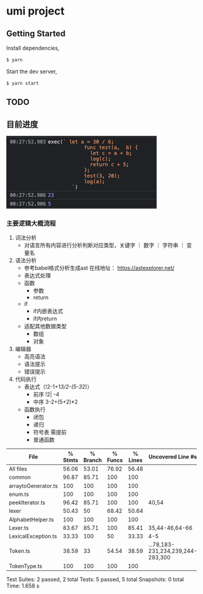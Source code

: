 # umi project

## Getting Started

Install dependencies,

```bash
$ yarn
```

Start the dev server,

```bash
$ yarn start
```
## TODO 
## 目前进度
<img src="./demo.jpg"/>

### 主要逻辑大概流程
1. 词法分析
   * 对语言所有内容进行分析判断对应类型，关键字 ｜ 数字 ｜ 字符串 ｜ 变量名
2. 语法分析
    * 参考babel格式分析生成ast 在线地址： https://astexplorer.net/
    * 表达式处理
    * 函数
      * 参数
      * return
    * if
      * if内嵌表达式
      * if内return
    * 适配其他数据类型
      * 数组
      * 对象
3. 编辑器
    * 高亮语法
    * 语法提示
    * 错误提示
4. 代码执行
    * 表达式（!2-1+1*3/2-(5-3*2)）
      * 前序 !2| -4  
      * 中序 3-2+(5+2)*2
    * 函数执行
      * 闭包
      * 递归
      * 符号表 需提前
      * 普通函数
   
File                  | % Stmts | % Branch | % Funcs | % Lines | Uncovered Line #s                 
----------------------|---------|----------|---------|---------|-----------------------------------
All files             |   56.06 |    53.01 |   76.92 |   56.48 |                                   
 common               |   96.87 |    85.71 |     100 |     100 |                                   
  arraytoGenerator.ts |     100 |      100 |     100 |     100 |                                   
  enum.ts             |     100 |      100 |     100 |     100 |                                   
  peekIterator.ts     |   96.42 |    85.71 |     100 |     100 | 40,54                             
 lexer                |   50.43 |       50 |   68.42 |   50.64 |                                   
  AlphabetHelper.ts   |     100 |      100 |     100 |     100 |                                   
  Lexer.ts            |   83.67 |    85.71 |     100 |   85.41 | 35,44-46,64-66                    
  LexicalException.ts |   33.33 |      100 |      50 |   33.33 | 4-5                               
  Token.ts            |   38.59 |       33 |   54.54 |   38.59 | ...78,183-231,234,239,244-283,300 
  TokenType.ts        |     100 |      100 |     100 |     100 |                                   
Test Suites: 2 passed, 2 total
Tests:       5 passed, 5 total
Snapshots:   0 total
Time:        1.658 s
